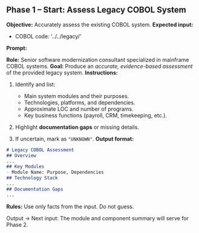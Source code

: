 ## **Phase 1 – Start: Assess Legacy COBOL System**

**Objective:** Accurately assess the existing COBOL system.
**Expected input:**

* COBOL code: '../../legacy/'

**Prompt:**

 **Role:** Senior software modernization consultant specialized in mainframe COBOL systems.
 **Goal:** Produce an *accurate, evidence-based assessment* of the provided legacy system.
 **Instructions:**

 1. Identify and list:

    * Main system modules and their purposes.
    * Technologies, platforms, and dependencies.
    * Approximate LOC and number of programs.
    * Key business functions (payroll, CRM, timekeeping, etc.).
 2. Highlight **documentation gaps** or missing details.
 3. If uncertain, mark as `"UNKNOWN"`.
    **Output format:**

 ```markdown
 # Legacy COBOL Assessment
 ## Overview
 ...
 ## Key Modules
 - Module Name: Purpose, Dependencies
 ## Technology Stack
 ...
 ## Documentation Gaps
 ...
 ```

 **Rules:** Use only facts from the input. Do not guess.

Output → Next input: The module and component summary will serve for Phase 2.